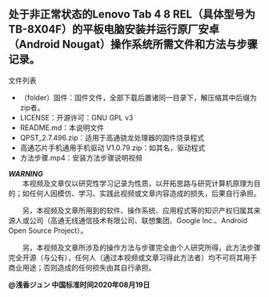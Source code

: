 ## 处于非正常状态的Lenovo Tab 4 8 REL（具体型号为TB-8X04F）的平板电脑安装并运行原厂安卓（Android Nougat）操作系统所需文件和方法与步骤记录。  
  

文件列表
* （folder）固件：固件文件，全部下载后置诸同一目录下，解压缩其中后缀为zip者。
* LICENSE：开源许可：GNU GPL v3
* README.md：本说明文件
* QPST_2.7.496.zip：适用于高通骁龙处理器的固件烧录程式
* 高通芯片手机通用手机驱动 V1.0.79.zip：如其名，驱动程式
* 方法步骤.mp4：安装方法步骤说明视频  
  

***WARNING***  
　　本视频及文章仅以研究性学习记录为性质，以开拓思路与研究计算机原理为目的；如任何人因模仿、学习、实践此视频或文章内容造成的损失，后果自行承担。  

　　另，本视频及文章所用到的软件、操作系统、应用程式等的知识产权归属其来源人或公司（高通无线通信技术有限公司、联想集团、Google Inc.、Android Open Source Project）。  

　　另，本视频及文章所涉及的操作方法与步骤完全由个人研究所得，此方法步骤完全开源（与公有），任何人（通过本视频或文章习得此方法者）均不可将其用于商业用途；否则造成的任何损失由其自行承担。  


**@浅香ジュン 中国标准时间2020年08月19日**
